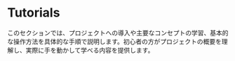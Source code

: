 # Tutorials

このセクションでは、プロジェクトへの導入や主要なコンセプトの学習、基本的な操作方法を具体的な手順で説明します。初心者の方がプロジェクトの概要を理解し、実際に手を動かして学べる内容を提供します。
